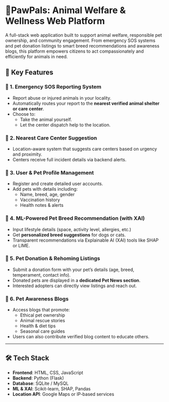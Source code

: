 # 🐾PawPals: Animal Welfare & Wellness Web Platform

A full-stack web application built to support animal welfare, responsible pet ownership, and community engagement. From emergency SOS systems and pet donation listings to smart breed recommendations and awareness blogs, this platform empowers citizens to act compassionately and efficiently for animals in need.

## 🌟 Key Features

### 🚨 1. Emergency SOS Reporting System
- Report abuse or injured animals in your locality.
- Automatically routes your report to the **nearest verified animal shelter or care center**.
- Choose to:
  - Take the animal yourself.
  - Let the center dispatch help to the location.

### 🧭 2. Nearest Care Center Suggestion
- Location-aware system that suggests care centers based on urgency and proximity.
- Centers receive full incident details via backend alerts.

### 👤 3. User & Pet Profile Management
- Register and create detailed user accounts.
- Add pets with details including:
  - Name, breed, age, gender
  - Vaccination history
  - Health notes & alerts

### 🧠 4. ML-Powered Pet Breed Recommendation (with XAI)
- Input lifestyle details (space, activity level, allergies, etc.)
- Get **personalized breed suggestions** for dogs or cats.
- Transparent recommendations via Explainable AI (XAI) tools like SHAP or LIME.

### 🐶 5. Pet Donation & Rehoming Listings
- Submit a donation form with your pet’s details (age, breed, temperament, contact info).
- Donated pets are displayed in a **dedicated Pet News section**.
- Interested adopters can directly view listings and reach out.

### 📝 6. Pet Awareness Blogs
- Access blogs that promote:
  - Ethical pet ownership
  - Animal rescue stories
  - Health & diet tips
  - Seasonal care guides
- Users can also contribute verified blog content to educate others.

---

## 🛠️ Tech Stack

- **Frontend**: HTML, CSS, JavaScript  
- **Backend**: Python (Flask)  
- **Database**: SQLite / MySQL  
- **ML & XAI**: Scikit-learn, SHAP, Pandas  
- **Location API**: Google Maps or IP-based services



